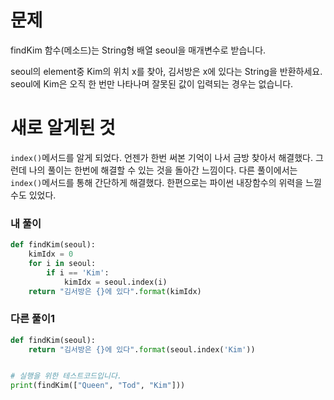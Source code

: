 # 문제
findKim 함수(메소드)는 String형 배열 seoul을 매개변수로 받습니다.

seoul의 element중 Kim의 위치 x를 찾아, 김서방은 x에 있다는 String을 반환하세요.
seoul에 Kim은 오직 한 번만 나타나며 잘못된 값이 입력되는 경우는 없습니다.

# 새로 알게된 것
`index()`메서드를 알게 되었다. 언젠가 한번 써본 기억이 나서 금방 찾아서 해결했다.
그런데 나의 풀이는 한번에 해결할 수 있는 것을 돌아간 느낌이다.
다른 풀이에서는 `index()`메서드를 통해 간단하게 해결했다.
한편으로는 파이썬 내장함수의 위력을 느낄 수도 있었다.


### 내 풀이
```python
def findKim(seoul):
    kimIdx = 0
    for i in seoul:
        if i == 'Kim':
            kimIdx = seoul.index(i)
    return "김서방은 {}에 있다".format(kimIdx)
```

### 다른 풀이1
```python
def findKim(seoul):
    return "김서방은 {}에 있다".format(seoul.index('Kim'))


# 실행을 위한 테스트코드입니다.
print(findKim(["Queen", "Tod", "Kim"]))
```
